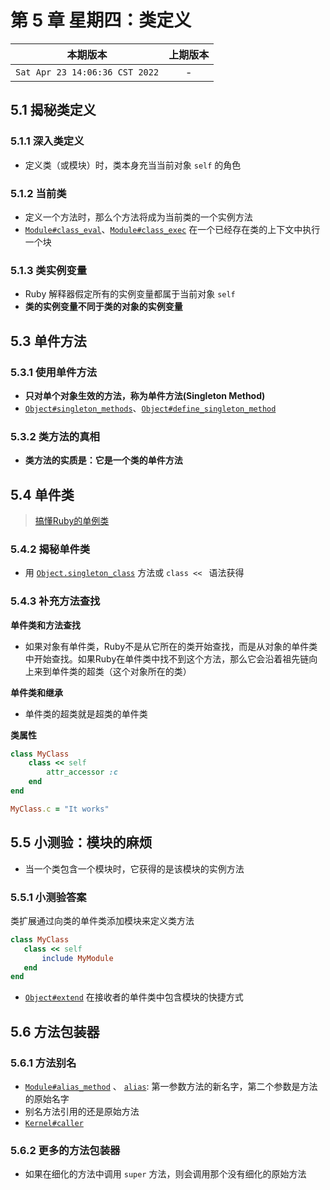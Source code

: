# 第 5 章 星期四：类定义

|本期版本| 上期版本
|:---:|:---:
`Sat Apr 23 14:06:36 CST 2022` | -

## 5.1 揭秘类定义

### 5.1.1 深入类定义

* 定义类（或模块）时，类本身充当当前对象 `self` 的角色

### 5.1.2 当前类

* 定义一个方法时，那么个方法将成为当前类的一个实例方法
* [`Module#class_eval`](https://docs.ruby-lang.org/en/3.1/Module.html#method-i-class_eval)、[`Module#class_exec`](https://docs.ruby-lang.org/en/3.1/Module.html#method-i-class_exec) 在一个已经存在类的上下文中执行一个块

### 5.1.3 类实例变量

* Ruby 解释器假定所有的实例变量都属于当前对象 `self`
* **类的实例变量不同于类的对象的实例变量**

## 5.3 单件方法

### 5.3.1 使用单件方法

* **只对单个对象生效的方法，称为单件方法(Singleton Method)**
* [`Object#singleton_methods`](https://docs.ruby-lang.org/en/3.1/Object.html#method-i-singleton_methods)、[`Object#define_singleton_method`](https://docs.ruby-lang.org/en/3.1/Object.html#method-i-define_singleton_method)

### 5.3.2 类方法的真相

* **类方法的实质是：它是一个类的单件方法**

## 5.4 单件类

> [搞懂Ruby的单例类](https://www.junmajinlong.com/ruby/ruby_singleton_class/)

### 5.4.2 揭秘单件类

*  用 [`Object.singleton_class`](https://docs.ruby-lang.org/en/3.1/Object.html#method-i-singleton_class) 方法或 `class << ` 语法获得

### 5.4.3 补充方法查找

**单件类和方法查找**

* 如果对象有单件类，Ruby不是从它所在的类开始查找，而是从对象的单件类中开始查找。如果Ruby在单件类中找不到这个方法，那么它会沿着祖先链向上来到单件类的超类（这个对象所在的类）

**单件类和继承**

* 单件类的超类就是超类的单件类

**类属性**

```ruby
class MyClass
	class << self
		attr_accessor :c
	end
end

MyClass.c = "It works"
```


## 5.5 小测验：模块的麻烦

* 当一个类包含一个模块时，它获得的是该模块的实例方法


### 5.5.1 小测验答案

 类扩展通过向类的单件类添加模块来定义类方法
 
 ```ruby
 class MyClass
 	class << self
 		include MyModule
 	end
 end
 ```
 
 * [`Object#extend`](https://docs.ruby-lang.org/en/3.1/Object.html#method-i-extend) 在接收者的单件类中包含模块的快捷方式

## 5.6 方法包装器


### 5.6.1 方法别名

* [`Module#alias_method`](https://docs.ruby-lang.org/en/3.1/Module.html#method-i-alias_method) 、 [`alias`](https://docs.ruby-lang.org/en/3.1/keywords_rdoc.html): 第一参数方法的新名字，第二个参数是方法的原始名字
* 别名方法引用的还是原始方法
* [`Kernel#caller`](https://docs.ruby-lang.org/en/3.1/Kernel.html#method-i-caller)

### 5.6.2 更多的方法包装器

* 如果在细化的方法中调用 `super` 方法，则会调用那个没有细化的原始方法


 